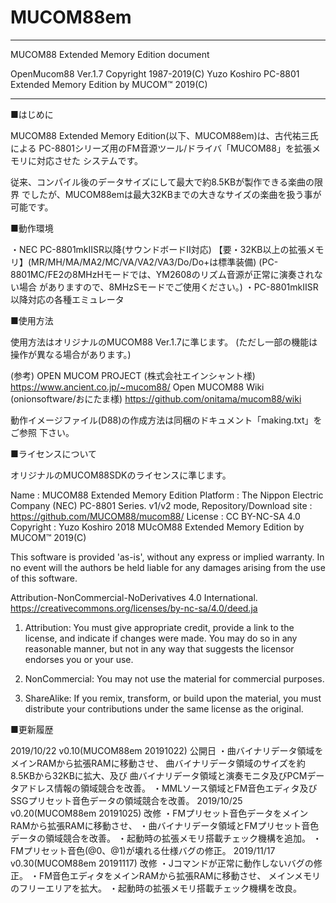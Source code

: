 # MUCOM88em



******************************************************************************
MUCOM88 Extended Memory Edition document

OpenMucom88 Ver.1.7 Copyright 1987-2019(C) Yuzo Koshiro
PC-8801 Extended Memory Edition by MUCOM™ 2019(C)
******************************************************************************


■はじめに

MUCOM88 Extended Memory Edition(以下、MUCOM88em)は、古代祐三氏による
PC-8801シリーズ用のFM音源ツール/ドライバ「MUCOM88」を拡張メモリに対応させた
システムです。

従来、コンパイル後のデータサイズにして最大で約8.5KBが製作できる楽曲の限界
でしたが、MUCOM88emは最大32KBまでの大きなサイズの楽曲を扱う事が可能です。


■動作環境

・NEC PC-8801mkⅡSR以降(サウンドボードⅡ対応)
  【要・32KB以上の拡張メモリ】(MR/MH/MA/MA2/MC/VA/VA2/VA3/Do/Do+は標準装備)
  (PC-8801MC/FE2の8MHzHモードでは、YM2608のリズム音源が正常に演奏されない場合
がありますので、8MHzSモードでご使用ください。)
・PC-8801mkⅡSR以降対応の各種エミュレータ


■使用方法

使用方法はオリジナルのMUCOM88 Ver.1.7に準じます。
(ただし一部の機能は操作が異なる場合があります。)

(参考)
OPEN MUCOM PROJECT (株式会社エインシャント様)
https://www.ancient.co.jp/~mucom88/
Open MUCOM88 Wiki (onionsoftware/おにたま様)
https://github.com/onitama/mucom88/wiki

動作イメージファイル(D88)の作成方法は同梱のドキュメント「making.txt」をご参照
下さい。


■ライセンスについて

オリジナルのMUCOM88SDKのライセンスに準じます。

Name        : MUCOM88 Extended Memory Edition
Platform    : The Nippon Electric Company (NEC) PC-8801 Series. v1/v2 mode,
Repository/Download site : https://github.com/MUCOM88/mucom88/
License     : CC BY-NC-SA 4.0
Copyright   : Yuzo Koshiro 2018
MUcOM88 Extended Memory Edition by MUCOM™ 2019(C)

This software is provided 'as-is', without any express or implied warranty.
In no event will the authors be held liable for any damages arising from 
the use of this software.

Attribution-NonCommercial-NoDerivatives 4.0 International.
https://creativecommons.org/licenses/by-nc-sa/4.0/deed.ja

1. Attribution:
   You must give appropriate credit, provide a link to the license, and indicate
   if changes were made. You may do so in any reasonable manner, but not in any
   way that suggests the licensor endorses you or your use.

2. NonCommercial:
   You may not use the material for commercial purposes.

3. ShareAlike:
   If you remix, transform, or build upon the material, you must distribute
   your contributions under the same license as the original.


■更新履歴

2019/10/22 v0.10(MUCOM88em 20191022) 公開日
           ・曲バイナリデータ領域をメインRAMから拡張RAMに移動させ、
             曲バイナリデータ領域のサイズを約8.5KBから32KBに拡大、及び
             曲バイナリデータ領域と演奏モニタ及びPCMデータアドレス情報の領域競合を改善。
           ・MMLソース領域とFM音色エディタ及びSSGプリセット音色データの領域競合を改善。
2019/10/25 v0.20(MUCOM88em 20191025) 改修
           ・FMプリセット音色データをメインRAMから拡張RAMに移動させ、
           ・曲バイナリデータ領域とFMプリセット音色データの領域競合を改善。
           ・起動時の拡張メモリ搭載チェック機構を追加。
           ・FMプリセット音色(@0、@1)が壊れる仕様バグの修正。
2019/11/17 v0.30(MUCOM88em 20191117) 改修
           ・Jコマンドが正常に動作しないバグの修正。
           ・FM音色エディタをメインRAMから拡張RAMに移動させ、
             メインメモリのフリーエリアを拡大。
           ・起動時の拡張メモリ搭載チェック機構を改良。
